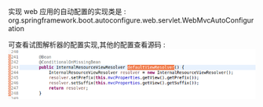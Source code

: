 实现 web 应用的自动配置的实现类是 :  
org.springframework.boot.autoconfigure.web.servlet.WebMvcAutoConfiguration

可查看试图解析器的配置实现,其他的配置查看源码 :  
![](assets/springboot2-web应用自动配置的实现类-a5428e8f.png)
